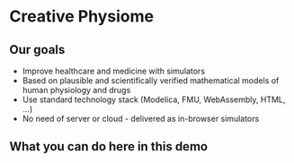 <div class="w3-center">

# Creative Physiome
</div>

## Our goals

* Improve healthcare and medicine with simulators
* Based on plausible and scientifically verified mathematical models of human physiology and drugs
* Use standard technology stack (Modelica, FMU, WebAssembly, HTML, ...)
* No need of server or cloud - delivered as in-browser simulators



## What you can do here in this demo

<bdl-carousel images="navigationleft.gif|navigationbottom.gif|simulatorstartstop.gif|3dstructure.gif" infos="Each topic contains introductory page and simulation/animation page. Navigate using panel| Got to previous or next page using buttons below each page. | Start/stop simulator with buttons. A step can be done as well|3D macromolecular structure can be viewed by clicking and dragging in interactive image" interval="20"></bdl-carousel>



